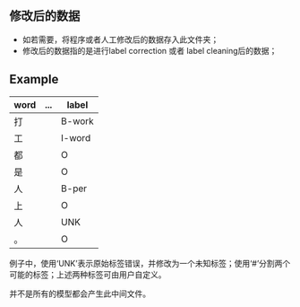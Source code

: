 ## 修改后的数据
- 如若需要，将程序或者人工修改后的数据存入此文件夹；
- 修改后的数据指的是进行label correction 或者 label cleaning后的数据；

## Example

|word|...|label|
|--|--|--|
|打| |B-work|
|工| |I-word|
|都| |O|
|是| |O|
|人| |B-per|O|
|上| |O|
|人| |UNK|
|。| |O|

例子中，使用‘UNK’表示原始标签错误，并修改为一个未知标签；使用‘#’分割两个可能的标签；上述两种标签可由用户自定义。

并不是所有的模型都会产生此中间文件。
